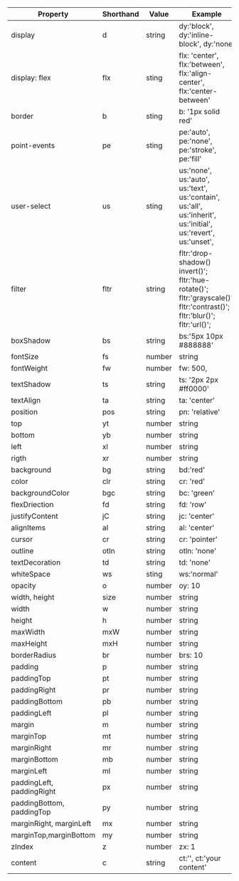 ﻿| Property                  | Shorthand | Value           | Example                                                                                                                 |
|---------------------------|-----------|-----------------|-------------------------------------------------------------------------------------------------------------------------|
| display                   | d         | string          | dy:'block', dy:'inline-block', dy:'none'                                                                                   |
| display: flex             | flx       | sting           | flx: 'center', flx:'between', flx:'align-center', flx:'center-between'                                                  |
| border                    | b         | sting           | b: '1px solid red'                                                                                                      |
| point-events              | pe        | sting           | pe:'auto', pe:'none', pe:'stroke', pe:'fill'                                                                            |
| user-select               | us        | sting           | us:'none', us:'auto', us:'text', us:'contain', us:'all', us:'inherit', us:'initial', us:'revert', us:'unset',           |
| filter                    | fltr      | string          | fltr:'drop-shadow() invert()'; fltr:'hue-rotate()'; fltr:'grayscale()'; fltr:'contrast()'; fltr:'blur()'; fltr:'url()'; |
| boxShadow                 | bs        | string          | bs:'5px 10px #888888'                                                                                                   |
| fontSize                  | fs        | number | string | fs: 10, fs: '10px', fs:'10rem';                                                                                         |
| fontWeight                | fw        | number          | fw: 500,                                                                                                                |
| textShadow                | ts        | string          | ts: '2px 2px #ff0000'                                                                                                   |
| textAlign                 | ta        | string          | ta: 'center'                                                                                                            |
| position                  | pos       | string          | pn: 'relative'                                                                                                         |
| top                       | yt        | number | string | tp: 10, tp: '10px', tp:'10%'                                                                                            |
| bottom                    | yb        | number | string | bm: 10, bm: '10px', bm:'10%'                                                                                            |
| left                      | xl        | number | string | lt: 10, lt: '10px', lt:'10%'                                                                                            |
| rigth                     | xr        | number | string | rt: 10, rt: '10px', rt:'10%'                                                                                            |
| background                | bg        | string          | bd:'red'                                                                                                                |
| color                     | clr       | string          | cr: 'red'                                                                                                              |
| backgroundColor           | bgc       | string          | bc: 'green'                                                                                                            |
| flexDriection             | fd        | string          | fd: 'row'                                                                                                               |
| justifyContent            | jC        | string          | jc: 'center'                                                                                                            |
| alignItems                | aI        | string          | al: 'center'                                                                                                            |
| cursor                    | cr        | string          | cr: 'pointer'                                                                                                           |
| outline                   | otln      | string          | otln: 'none'                                                                                                            |
| textDecoration            | td        | string          | td: 'none'                                                                                                              |
| whiteSpace                | ws        | sting           | ws:'normal'                                                                                                             |
| opacity                   | o         | number          | oy: 10                                                                                                                   |
| width, height             | size      | number | string | se: 10, se: '10px'                                                                                                  |
| width                     | w         | number | string | w: 10, w: '10px'                                                                                                        |
| height                    | h         | number | string | h: 10, h: '10px'                                                                                                        |
| maxWidth                  | mxW       | number | string | mxw: 10, mxw: '10px'                                                                                                    |
| maxHeight                 | mxH       | number | string | mxh: 10, mxh: '10px'                                                                                                    |
| borderRadius              | br        | number          | brs: 10                                                                                                                  |
| padding                   | p         | number | string | p: 10, p: '10px'                                                                                                        |
| paddingTop                | pt        | number | string | pt: 10, pt: '10px'                                                                                                      |
| paddingRight              | pr        | number | string | pr: 10, pr: '10px'                                                                                                      |
| paddingBottom             | pb        | number | string | pb: 10, pb: '10px'                                                                                                      |
| paddingLeft               | pl        | number | string | pl: 10, pl: '10px'                                                                                                      |
| margin                    | m         | number | string | m: 10, m: '10px'                                                                                                        |
| marginTop                 | mt        | number | string | mt: 10, mt: '10px'                                                                                                      |
| marginRight               | mr        | number | string | mr: 10, mr: '10px'                                                                                                      |
| marginBottom              | mb        | number | string | mb: 10, mb: '10px'                                                                                                      |
| marginLeft                | ml        | number | string | ml: 10, ml: '10px'                                                                                                      |
| paddingLeft, paddingRight | px        | number | string | px: 10, px: '10px'                                                                                                      |
| paddingBottom, paddingTop | py        | number | string | py: 10, py: '10px'                                                                                                      |
| marginRight, marginLeft   | mx        | number | string | mx: 10, mx: '10px'                                                                                                      |
| marginTop,marginBottom    | my        | number | string | my: 10, my: '10px'                                                                                                      |
| zIndex                    | z         | number          | zx: 1                                                                                                                    |
| content                   | c         | string          | ct:'', ct:'your content'                                                                                                  |
